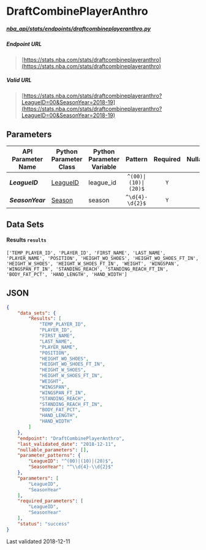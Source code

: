 # DraftCombinePlayerAnthro
##### [nba_api/stats/endpoints/draftcombineplayeranthro.py](https://github.com/swar/nba_api/blob/master/nba_api/stats/endpoints/draftcombineplayeranthro.py)

##### Endpoint URL
>[https://stats.nba.com/stats/draftcombineplayeranthro](https://stats.nba.com/stats/draftcombineplayeranthro)

##### Valid URL
>[https://stats.nba.com/stats/draftcombineplayeranthro?LeagueID=00&SeasonYear=2018-19](https://stats.nba.com/stats/draftcombineplayeranthro?LeagueID=00&SeasonYear=2018-19)

## Parameters
API Parameter Name | Python Parameter Class | Python Parameter Variable | Pattern | Required | Nullable
------------ | ------------ | ------------ | :-----------: | :---: | :---:
_**LeagueID**_ | [LeagueID](https://github.com/swar/nba_api/blob/master/docs/nba_api/stats/library/parameters.md#LeagueID) | league_id | `^(00)\|(10)\|(20)$` | `Y` |  | 
_**SeasonYear**_ | [Season](https://github.com/swar/nba_api/blob/master/docs/nba_api/stats/library/parameters.md#SeasonYear) | season | `^\d{4}-\d{2}$` | `Y` |  | 

## Data Sets
#### Results `results`
```text
['TEMP_PLAYER_ID', 'PLAYER_ID', 'FIRST_NAME', 'LAST_NAME', 'PLAYER_NAME', 'POSITION', 'HEIGHT_WO_SHOES', 'HEIGHT_WO_SHOES_FT_IN', 'HEIGHT_W_SHOES', 'HEIGHT_W_SHOES_FT_IN', 'WEIGHT', 'WINGSPAN', 'WINGSPAN_FT_IN', 'STANDING_REACH', 'STANDING_REACH_FT_IN', 'BODY_FAT_PCT', 'HAND_LENGTH', 'HAND_WIDTH']
```


## JSON
```json
{
    "data_sets": {
        "Results": [
            "TEMP_PLAYER_ID",
            "PLAYER_ID",
            "FIRST_NAME",
            "LAST_NAME",
            "PLAYER_NAME",
            "POSITION",
            "HEIGHT_WO_SHOES",
            "HEIGHT_WO_SHOES_FT_IN",
            "HEIGHT_W_SHOES",
            "HEIGHT_W_SHOES_FT_IN",
            "WEIGHT",
            "WINGSPAN",
            "WINGSPAN_FT_IN",
            "STANDING_REACH",
            "STANDING_REACH_FT_IN",
            "BODY_FAT_PCT",
            "HAND_LENGTH",
            "HAND_WIDTH"
        ]
    },
    "endpoint": "DraftCombinePlayerAnthro",
    "last_validated_date": "2018-12-11",
    "nullable_parameters": [],
    "parameter_patterns": {
        "LeagueID": "^(00)|(10)|(20)$",
        "SeasonYear": "^\\d{4}-\\d{2}$"
    },
    "parameters": [
        "LeagueID",
        "SeasonYear"
    ],
    "required_parameters": [
        "LeagueID",
        "SeasonYear"
    ],
    "status": "success"
}
```

Last validated 2018-12-11